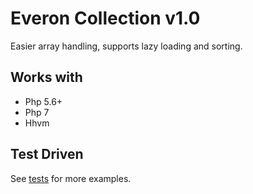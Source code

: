 # Everon Collection v1.0
Easier array handling, supports lazy loading and sorting.

## Works with
* Php 5.6+
* Php 7
* Hhvm

## Test Driven
See [tests](https://github.com/oliwierptak/everon-collection/blob/development/tests/unit/) for more examples.

